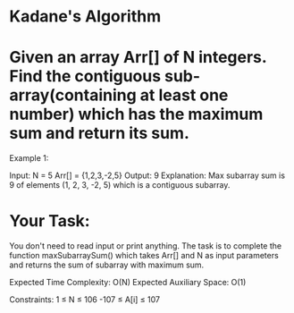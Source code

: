 # Kadane's Algorithm

# Given an array Arr[] of N integers. Find the contiguous sub-array(containing at least one number) which has the maximum sum and return its sum.


Example 1:

Input:
N = 5
Arr[] = {1,2,3,-2,5}
Output:
9
Explanation:
Max subarray sum is 9
of elements (1, 2, 3, -2, 5) which 
is a contiguous subarray.

# Your Task:
You don't need to read input or print anything. The task is to complete the function maxSubarraySum() which takes Arr[] and N as input parameters and returns the sum of subarray with maximum sum.


Expected Time Complexity: O(N)
Expected Auxiliary Space: O(1)


Constraints:
1 ≤ N ≤ 106
-107 ≤ A[i] ≤ 107
